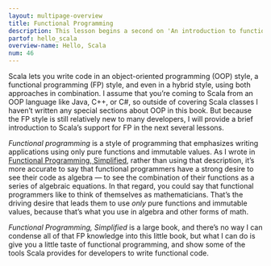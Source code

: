 ```yaml
---
layout: multipage-overview
title: Functional Programming
description: This lesson begins a second on 'An introduction to functional programming in Scala'.
partof: hello_scala
overview-name: Hello, Scala
num: 46
---
```




Scala lets you write code in an object-oriented programming (OOP) style, a functional programming (FP) style, and even in a hybrid style, using both approaches in combination. I assume that you’re coming to Scala from an OOP language like Java, C++, or C#, so outside of covering Scala classes I haven’t written any special sections about OOP in this book. But because the FP style is still relatively new to many developers, I will provide a brief introduction to Scala’s support for FP in the next several lessons.

*Functional programming* is a style of programming that emphasizes writing applications using only pure functions and immutable values. As I wrote in [Functional Programming, Simplified](https://alvinalexander.com/scala/learning-functional-programming-in-scala-book), rather than using that description, it’s more accurate to say that functional programmers have a strong desire to see their code as algebra — to see the combination of their functions as a series of algebraic equations. In that regard, you could say that functional programmers like to think of themselves as mathematicians. That’s the driving desire that leads them to use *only* pure functions and immutable values, because that’s what you use in algebra and other forms of math.

*Functional Programming, Simplified* is a large book, and there’s no way I can condense all of that FP knowledge into this little book, but what I can do is give you a little taste of functional programming, and show some of the tools Scala provides for developers to write functional code.






